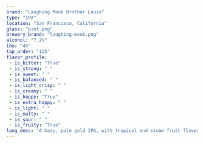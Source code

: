 ```yaml
---
brand: "Laughing Monk Brother Louie"
type: "IPA"
location: "San Francisco, California"
glass: "pint.png"
brewery_brand: "laughing-monk.png"
alcohol: "7.2%"
ibu: "45"
tap_order: "115"
flavor_profile:
 - is_bitter: "True"
 - is_strong: " "
 - is_sweet: " "
 - is_balanced: " "
 - is_light_crisp: " "
 - is_creamy: " "
 - is_hoppy: "True"
 - is_extra_hoppy: " "
 - is_light: " "
 - is_malty: " "
 - is_sour: " "
 - is_fruity: "True"
long_desc: "A hazy, pale gold IPA, with tropical and stone fruit flavors. Louie is juicy and smooth."
---
```



